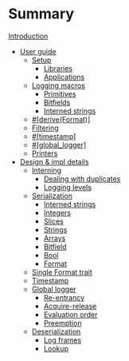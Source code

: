 # Summary

[Introduction](./introduction.md)
- [User guide](./user-guide.md)
  - [Setup](./setup.md)
    - [Libraries](./setup-library.md)
    - [Applications](./setup-app.md)
  - [Logging macros](./macros.md)
    - [Primitives](./primitives.md)
    - [Bitfields](./bitfields.md)
    - [Interned strings](./istr.md)
  - [#[derive(Format)]](./format.md)
  <!-- - [write!](./write.md) -->
  - [Filtering](./filtering.md)
  - [#[timestamp]](./timestamp.md)
  - [#[global_logger]](./global-logger.md)
  - [Printers](./printers.md)
- [Design & impl details](./design.md)
  - [Interning](./interning.md)
    - [Dealing with duplicates](./duplicates.md)
    - [Logging levels](./linker-sections.md)
  - [Serialization](./serialization.md)
    - [Interned strings](./ser-istr.md)
    - [Integers](./ser-integers.md)
    - [Slices](./ser-slices.md)
    - [Strings](./ser-str.md)
    - [Arrays](./ser-array.md)
    - [Bitfield](./ser-bitfield.md)
    - [Bool](./ser-bool.md)
    - [Format](./ser-format.md)
  - [Single Format trait](./design-format.md)
  - [Timestamp](./design-timestamp.md)
  - [Global logger](./design-global-logger.md)
    - [Re-entrancy](./re-entrancy.md)
    - [Acquire-release](./acq-rel.md)
    - [Evaluation order](./eval-order.md)
    - [Preemption](./preemption.md)
  - [Deserialization](./deserialization.md)
    - [Log frames](./log-frame.md)
    - [Lookup](./lookup.md)

